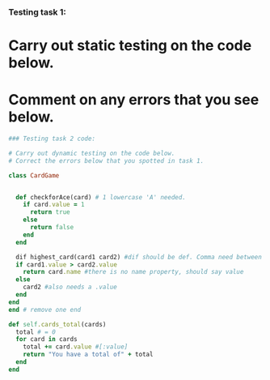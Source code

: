 ### Testing task 1:

# Carry out static testing on the code below.
# Comment on any errors that you see below.
```ruby
### Testing task 2 code:

# Carry out dynamic testing on the code below.
# Correct the errors below that you spotted in task 1.

class CardGame


  def checkforAce(card) # 1 lowercase 'A' needed.
    if card.value = 1
      return true
    else
      return false
    end
  end

  dif highest_card(card1 card2) #dif should be def. Comma need between car1 and card2
  if card1.value > card2.value
    return card.name #there is no name property, should say value
  else
    card2 #also needs a .value
  end
end
end # remove one end

def self.cards_total(cards)
  total # = 0
  for card in cards
    total += card.value #[:value]
    return "You have a total of" + total
  end
end


```
